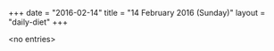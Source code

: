 +++
date = "2016-02-14"
title = "14 February 2016 (Sunday)"
layout = "daily-diet"
+++

\<no entries\>